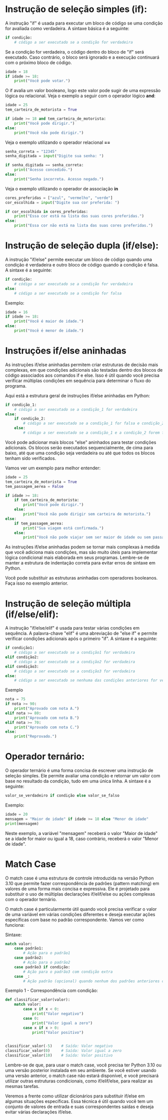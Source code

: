 # Instrução de seleção simples (if):

A instrução "if" é usada para executar um bloco de código se uma condição for avaliada como verdadeira. A sintaxe básica é a seguinte:

```python
if condição:
    # código a ser executado se a condição for verdadeira

```

Se a condição for verdadeira, o código dentro do bloco de "if" será executado. Caso contrário, o bloco será ignorado e a execução continuará com o próximo bloco de código.

```python
idade = 18
if idade >= 18:
    print("Você pode votar.")

```

O if avalia um valor booleano, logo este valor pode sugir de uma expressão lógica ou relacional. Veja o exemplo a seguir com o operador lógico **and**:

```python
idade = 25
tem_carteira_de_motorista = True

if idade >= 18 and tem_carteira_de_motorista:
    print("Você pode dirigir.")
else:
    print("Você não pode dirigir.")

```

Veja o exemplo utilizando o operador relacional **==**

```python
senha_correta = "12345"
senha_digitada = input("Digite sua senha: ")

if senha_digitada == senha_correta:
    print("Acesso concedido.")
else:
    print("Senha incorreta. Acesso negado.")

```

Veja o exemplo utilizando o operador de associação **in**

```python
cores_preferidas = ["azul", "vermelho", "verde"]
cor_escolhida = input("Digite sua cor preferida: ")

if cor_escolhida in cores_preferidas:
    print("Essa cor está na lista das suas cores preferidas.")
else:
    print("Essa cor não está na lista das suas cores preferidas.")

```

# Instrução de seleção dupla (if/else):

A instrução "if/else" permite executar um bloco de código quando uma condição é verdadeira e outro bloco de código quando a condição é falsa. A sintaxe é a seguinte:

```python
if condição:
    # código a ser executado se a condição for verdadeira
else:
    # código a ser executado se a condição for falsa

```

Exemplo:

```python
idade = 16
if idade >= 18:
    print("Você é maior de idade.")
else:
    print("Você é menor de idade.")

```

# Instruções if/else aninhadas

As instruções if/else aninhadas permitem criar estruturas de decisão mais complexas, em que condições adicionais são testadas dentro dos blocos de código associados aos comandos if e else. Isso é útil quando você precisa verificar múltiplas condições em sequência para determinar o fluxo do programa.

Aqui está a estrutura geral de instruções if/else aninhadas em Python:

```python
if condição_1:
    # código a ser executado se a condição_1 for verdadeira
else:
    if condição_2:
        # código a ser executado se a condição_1 for falsa e condição_2 for verdadeira
    else:
        # código a ser executado se a condição_1 e a condição_2 forem falsas

```

Você pode adicionar mais blocos "else" aninhados para testar condições adicionais. Os blocos serão executados sequencialmente, de cima para baixo, até que uma condição seja verdadeira ou até que todos os blocos tenham sido verificados.

Vamos ver um exemplo para melhor entender:

```python
idade = 25
tem_carteira_de_motorista = True
tem_passagem_aerea = False

if idade >= 18:
    if tem_carteira_de_motorista:
        print("Você pode dirigir.")
    else:
        print("Você não pode dirigir sem carteira de motorista.")
else:
    if tem_passagem_aerea:
        print("Sua viagem está confirmada.")
    else:
        print("Você não pode viajar sem ser maior de idade ou sem passagem aérea.")

```

As instruções if/else aninhadas podem se tornar mais complexas à medida que você adiciona mais condições, mas são muito úteis para implementar lógica condicional mais elaborada em seus programas. Lembre-se de manter a estrutura de indentação correta para evitar erros de sintaxe em Python.

Você pode substituir as estruturas aninhadas com operadores booleanos. Faça isso no exemplo anterior.

# Instrução de seleção múltipla (if/else/elif):

A instrução "if/else/elif" é usada para testar várias condições em sequência. A palavra-chave "elif" é uma abreviação de "else if" e permite verificar condições adicionais após o primeiro "if". A sintaxe é a seguinte:

```python
if condição1:
    # código a ser executado se a condição1 for verdadeira
elif condição2:
    # código a ser executado se a condição2 for verdadeira
elif condição3:
    # código a ser executado se a condição3 for verdadeira
else:
    # código a ser executado se nenhuma das condições anteriores for verdadeira

```

Exemplo

```python
nota = 75
if nota >= 90:
    print("Aprovado com nota A.")
elif nota >= 80:
    print("Aprovado com nota B.")
elif nota >= 70:
    print("Aprovado com nota C.")
else:
    print("Reprovado.")

```

# Operador ternário:

O operador ternário é uma forma concisa de escrever uma instrução de seleção simples. Ele permite avaliar uma condição e retornar um valor com base no resultado da condição, tudo em uma única linha. A sintaxe é a seguinte:

```python
valor_se_verdadeiro if condição else valor_se_falso

```

Exemplo:

```python
idade = 20
mensagem = "Maior de idade" if idade >= 18 else "Menor de idade"
print(mensagem)

```

Neste exemplo, a variável "mensagem" receberá o valor "Maior de idade" se a idade for maior ou igual a 18, caso contrário, receberá o valor "Menor de idade".

# Match Case

O match case é uma estrutura de controle introduzida na versão Python 3.10 que permite fazer correspondência de padrões (pattern matching) em valores de uma forma mais concisa e expressiva. Ele é projetado para substituir o uso de múltiplas declarações if/elif/else ou ações complexas com o operador ternário.

O match case é particularmente útil quando você precisa verificar o valor de uma variável em várias condições diferentes e deseja executar ações específicas com base no padrão correspondente. Vamos ver como funciona:

Sintaxe:

```python
match valor:
    case padrão1:
        # Ação para o padrão1
    case padrão2:
        # Ação para o padrão2
    case padrão3 if condição:
        # Ação para o padrão3 com condição extra
    case _:
        # Ação padrão (opcional) quando nenhum dos padrões anteriores corresponde

```
Exemplo 1 - Correspondência com condição:

```python
def classificar_valor(valor):
    match valor:
        case x if x < 0:
            print("Valor negativo")
        case 0:
            print("Valor igual a zero")
        case x if x > 0:
            print("Valor positivo")
        

classificar_valor(-5)    # Saída: Valor negativo
classificar_valor(0)     # Saída: Valor igual a zero
classificar_valor(10)    # Saída: Valor positivo

```

Lembre-se de que, para usar o match case, você precisa ter Python 3.10 ou uma versão posterior instalada em seu ambiente. Se você estiver usando uma versão anterior, o match case não estará disponível, e você precisará utilizar outras estruturas condicionais, como if/elif/else, para realizar as mesmas tarefas.

Veremos a frente como utilizar dicionários para substituir if/else em algumas situações específicas. Essa técnica é útil quando você tem um conjunto de valores de entrada e suas correspondentes saídas e deseja evitar várias declarações if/else.
